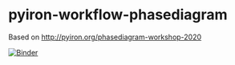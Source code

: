 # pyiron-workflow-phasediagram 
Based on http://pyiron.org/phasediagram-workshop-2020

[![Binder](https://mybinder.org/badge_logo.svg)](https://mybinder.org/v2/gh/materialdigital/pyiron-workflow-phasediagram/HEAD)
